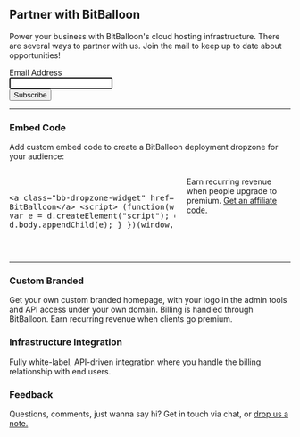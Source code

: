 ## Partner with BitBalloon

<p class="lead">Power your business with BitBalloon's cloud hosting infrastructure. There are several ways to partner with us. Join the mail to keep up to date about opportunities!

<div class="mailchimp-form large-6">
  <!-- Begin MailChimp Signup Form -->
  <div id="mc_embed_signup">
    <form action="http://webpop.us2.list-manage1.com/subscribe/post?u=3ca88a0cd26d026e590224d67&amp;id=e52baf3348" method="post" id="mc-embedded-subscribe-form" name="mc-embedded-subscribe-form" class="validate" target="_blank" novalidate="">
    <div class="mc-field-group">
      <label for="mce-EMAIL">Email Address</label>
      <div class="row collapse">
        <div class="large-8 columns">
          <div class="small-10 columns">
            <input type="email" value="" name="EMAIL" class="required email" id="mce-EMAIL" autofocus="autofocus">
          </div>
        </div>
        <div class="small-8 columns">
          <button type="submit" value="Subscribe" name="subscribe" id="mc-embedded-subscribe" class="button">Subscribe</button>
        </div>
        <div id="mce-responses" class="clear">
          <div class="response" id="mce-error-response" style="display:none"></div>
          <div class="response" id="mce-success-response" style="display:none"></div>
        </div>
      </div>
    </div>
    </form>
  </div>
</div>

<hr/>

### Embed Code

Add custom embed code to create a BitBalloon deployment dropzone for your audience:

<div class="row">
<div class="columns large-12">
<pre class="prettyprint">

&lt;a class="bb-dropzone-widget" href="https://www.bitballoon.com?af=CHANGEME"&gt;  BitBalloon&lt;/a&gt; &lt;script&gt; (function(w,d) { if(!w.bb_embed) { var e = d.createElement("script"); e.async=1; e.src = "https://www.bitballoon.com/embed/script.js"; d.body.appendChild(e); } })(window, document);&lt;/script&gt;

</pre>

<p>Earn recurring revenue when people upgrade to premium. <a href="/contact">Get an affiliate code.</a></p>
</div>
</div>


<hr/>

### Custom Branded

Get your own custom branded homepage, with your logo in the admin tools and API access under your own domain. Billing is handled through BitBalloon. Earn recurring revenue when clients go premium.

### Infrastructure Integration

Fully white-label, API-driven integration where you handle the billing relationship with end users.

### Feedback
Questions, comments, just wanna say hi?
Get in touch via chat, or <a href="/contact">drop us a note.</a>
